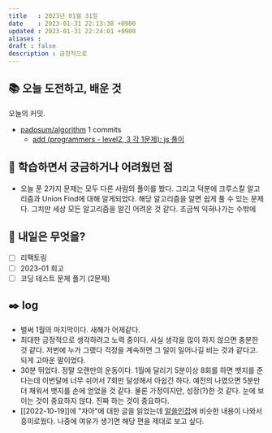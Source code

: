 ```yaml
---
title   : 2023년 01월 31일 
date    : 2023-01-31 22:13:38 +0900
updated : 2023-01-31 22:24:01 +0900
aliases : 
draft : false
description : 긍정적으로
---
```

## 📚 오늘 도전하고, 배운 것

<!-- commit -->
오늘의 커밋.
- [padosum/algorithm](https://github.com/padosum/algorithm) 1 commits
  - [add (programmers - level2, 3 각 1문제): js 풀이](https://github.com/padosum/algorithm/commit/e8c84395ea1ad246a1afcaf39edb8df1cb68f65c)
<!-- commitstop -->

## 🤔 학습하면서 궁금하거나 어려웠던 점
- 오늘 푼 2가지 문제는 모두 다른 사람의 풀이를 봤다. 그리고 덕분에 크루스칼 알고리즘과 Union Find에 대해 알게되었다. 해당 알고리즘을 알면 쉽게 풀 수 있는 문제다. 그치만 세상 모든 알고리즘을 알긴 어려운 것 같다. 조금씩 익혀나가는 수밖에

## 🌅 내일은 무엇을?
- [ ] 리팩토링
- [ ] 2023-01 회고
- [ ] 코딩 테스트 문제 풀기 (2문제)

## ✒️ log
- 벌써 1월의 마지막이다. 새해가 어제같다. 
- 최대한 긍정적으로 생각하려고 노력 중이다. 사실 생각을 많이 하지 않으면 충분한 것 같다. 저번에 누가 그랬다 걱정을 계속하면 그 일이 일어나길 비는 것과 같다고. 되게 고마운 말이었다.
- 30분 뛰었다. 정말 오랜만의 운동이다. 1월에 달리기 5분이상 8회를 하면 뱃지를 준다는데 이번달에 너무 쉬어서 7회만 달성해서 아쉽긴 하다. 예전의 나였으면 5분만 더 채워서 뱃지를 손에 얻었을 것 같다. 물론 가정이지만, 성장(?)한 것 같다.  눈에 보이는 것이 중요하지 않다. 진짜 하는 것이 중요하다.
- [[2022-10-19]]에 "자아"에 대한 글을 읽었는데 [알쓸인잡](https://youtu.be/LswINwZ2dxY)에 비슷한 내용이 나와서 흥미로웠다. 나중에 여유가 생기면 해당 편을 제대로 보고 싶다.

